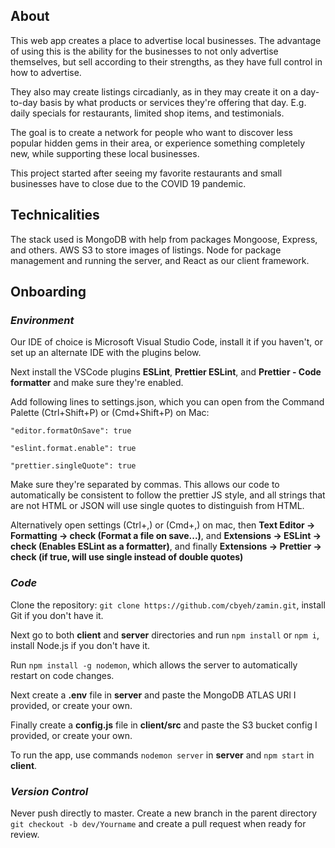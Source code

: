 ## About

This web app creates a place to advertise local businesses. The advantage of using this is the ability for the businesses to not only advertise themselves, but sell according to their strengths, as they have full control in how to advertise.

They also may create listings circadianly, as in they may create it on a day-to-day basis by what products or services they're offering that day. E.g. daily specials for restaurants, limited shop items, and testimonials.

The goal is to create a network for people who want to discover less popular hidden gems in their area, or experience something completely new, while supporting these local businesses.

This project started after seeing my favorite restaurants and small businesses have to close due to the COVID 19 pandemic.

## Technicalities

The stack used is MongoDB with help from packages Mongoose, Express, and others. AWS S3 to store images of listings. Node for package management and running the server, and React as our client framework.

## Onboarding

### _Environment_

Our IDE of choice is Microsoft Visual Studio Code, install it if you haven't, or set up an alternate IDE with the plugins below.

Next install the VSCode plugins **ESLint**, **Prettier ESLint**, and **Prettier - Code formatter** and make sure they're enabled.

Add following lines to settings.json, which you can open from the Command Palette (Ctrl+Shift+P) or (Cmd+Shift+P) on Mac:

`"editor.formatOnSave": true`

`"eslint.format.enable": true`

`"prettier.singleQuote": true`

Make sure they're separated by commas. This allows our code to automatically be consistent to follow the prettier JS style, and all strings that are not HTML or JSON will use single quotes to distinguish from HTML.

Alternatively open settings (Ctrl+,) or (Cmd+,) on mac, then **Text Editor -> Formatting -> check (Format a file on save...)**, and **Extensions -> ESLint -> check (Enables ESLint as a formatter)**, and finally **Extensions -> Prettier -> check (if true, will use single instead of double quotes)**

### _Code_

Clone the repository: `git clone https://github.com/cbyeh/zamin.git`, install Git if you don't have it.

Next go to both **client** and **server** directories and run `npm install` or `npm i`, install Node.js if you don't have it.

Run `npm install -g nodemon`, which allows the server to automatically restart on code changes.

Next create a **.env** file in **server** and paste the MongoDB ATLAS URI I provided, or create your own.

Finally create a **config.js** file in **client/src** and paste the S3 bucket config I provided, or create your own.

To run the app, use commands `nodemon server` in **server** and `npm start` in **client**.

### _Version Control_

Never push directly to master. Create a new branch in the parent directory `git checkout -b dev/Yourname` and create a pull request when ready for review.

